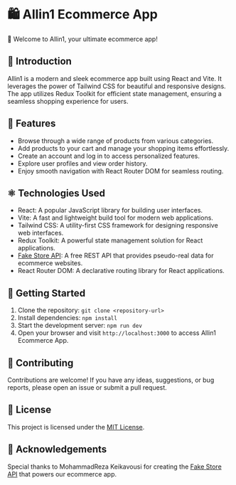 # 🛍️ Allin1 Ecommerce App

🚀 Welcome to Allin1, your ultimate ecommerce app! 

## 📝 Introduction

Allin1 is a modern and sleek ecommerce app built using React and Vite. It leverages the power of Tailwind CSS for beautiful and responsive designs. The app utilizes Redux Toolkit for efficient state management, ensuring a seamless shopping experience for users.

## 🌟 Features

- Browse through a wide range of products from various categories.
- Add products to your cart and manage your shopping items effortlessly.
- Create an account and log in to access personalized features.
- Explore user profiles and view order history.
- Enjoy smooth navigation with React Router DOM for seamless routing.

## ⚛️ Technologies Used

- React: A popular JavaScript library for building user interfaces.
- Vite: A fast and lightweight build tool for modern web applications.
- Tailwind CSS: A utility-first CSS framework for designing responsive web interfaces.
- Redux Toolkit: A powerful state management solution for React applications.
- [Fake Store API](https://fakestoreapi.com/): A free REST API that provides pseudo-real data for ecommerce websites.
- React Router DOM: A declarative routing library for React applications.

## 🚀 Getting Started

1. Clone the repository: `git clone <repository-url>`
2. Install dependencies: `npm install`
3. Start the development server: `npm run dev`
4. Open your browser and visit `http://localhost:3000` to access Allin1 Ecommerce App.

## 🤝 Contributing

Contributions are welcome! If you have any ideas, suggestions, or bug reports, please open an issue or submit a pull request.

## 📄 License

This project is licensed under the [MIT License](LICENSE).

## 🙏 Acknowledgements

Special thanks to MohammadReza Keikavousi for creating the [Fake Store API](https://fakestoreapi.com/) that powers our ecommerce app.

